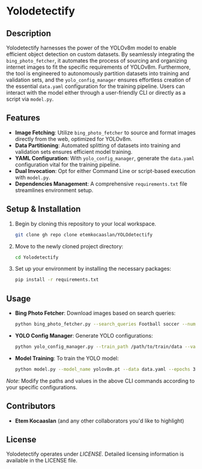 # Yolodetectify

## Description
Yolodetectify harnesses the power of the YOLOv8m model to enable efficient object detection on custom datasets. By seamlessly integrating the `bing_photo_fetcher`, it automates the process of sourcing and organizing internet images to fit the specific requirements of YOLOv8m. Furthermore, the tool is engineered to autonomously partition datasets into training and validation sets, and the `yolo_config_manager` ensures effortless creation of the essential `data.yaml` configuration for the training pipeline. Users can interact with the model either through a user-friendly CLI or directly as a script via `model.py`.

## Features
- **Image Fetching**: Utilize `bing_photo_fetcher` to source and format images directly from the web, optimized for YOLOv8m.
- **Data Partitioning**: Automated splitting of datasets into training and validation sets ensures efficient model training.
- **YAML Configuration**: With `yolo_config_manager`, generate the `data.yaml` configuration vital for the training pipeline.
- **Dual Invocation**: Opt for either Command Line or script-based execution with `model.py`.
- **Dependencies Management**: A comprehensive `requirements.txt` file streamlines environment setup.

## Setup & Installation
1. Begin by cloning this repository to your local workspace.
   ```bash
   git clone gh repo clone etemkocaaslan/YOLOdetectify
   ```
2. Move to the newly cloned project directory:
   ```bash
   cd Yolodetectify
   ```
3. Set up your environment by installing the necessary packages:
   ```bash
   pip install -r requirements.txt
   ```

## Usage

- **Bing Photo Fetcher**:
  Download images based on search queries:
  ```bash
  python bing_photo_fetcher.py --search_queries Football soccer --num_images_per_query 100 --output_folder_name images
  ```

- **YOLO Config Manager**:
  Generate YOLO configurations:
  ```bash
  python yolo_config_manager.py --train_path /path/to/train/data --val_path /path/to/val/data --nc 2 --names Player Ball
  ```

- **Model Training**:
  To train the YOLO model:
  ```bash
  python model.py --model_name yolov8m.pt --data data.yaml --epochs 30 --imgsz 640
  ```

_Note_: Modify the paths and values in the above CLI commands according to your specific configurations.

## Contributors
- **Etem Kocaaslan** (and any other collaborators you'd like to highlight)

## License
Yolodetectify operates under *LICENSE*. Detailed licensing information is available in the LICENSE file.
